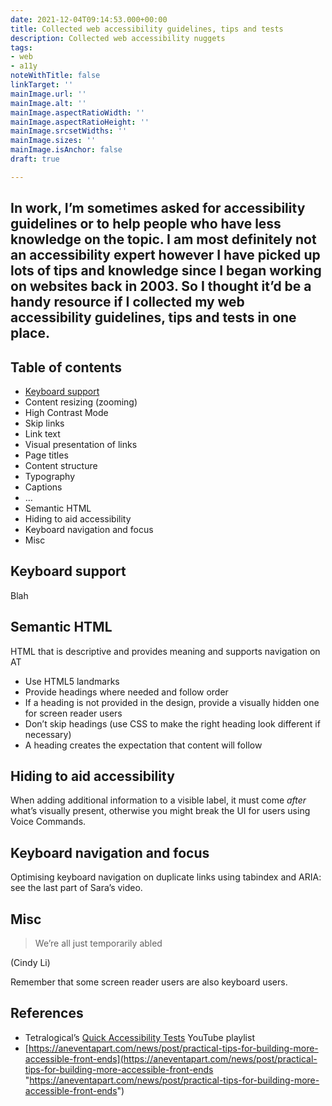 ```yaml
---
date: 2021-12-04T09:14:53.000+00:00
title: Collected web accessibility guidelines, tips and tests
description: Collected web accessibility nuggets
tags:
- web
- a11y
noteWithTitle: false
linkTarget: ''
mainImage.url: ''
mainImage.alt: ''
mainImage.aspectRatioWidth: ''
mainImage.aspectRatioHeight: ''
mainImage.srcsetWidths: ''
mainImage.sizes: ''
mainImage.isAnchor: false
draft: true

---
```

## In work, I’m sometimes asked for accessibility guidelines or to help people who have less knowledge on the topic. I am most definitely not an accessibility expert however I have picked up lots of tips and knowledge since I began working on websites back in 2003. So I thought it’d be a handy resource if I collected my web accessibility guidelines, tips and tests in one place.

## Table of contents

* [Keyboard support](#keyboard-support)
* Content resizing (zooming)
* High Contrast Mode
* Skip links
* Link text
* Visual presentation of links
* Page titles
* Content structure
* Typography
* Captions
* …
* Semantic HTML
* Hiding to aid accessibility
* Keyboard navigation and focus
* Misc

## Keyboard support

Blah

## Semantic HTML

HTML that is descriptive and provides meaning and supports navigation on AT

* Use HTML5 landmarks
* Provide headings where needed and follow order
* If a heading is not provided in the design, provide a visually hidden one for screen reader users
* Don’t skip headings (use CSS to make the right heading look different if necessary)
* A heading creates the expectation that content will follow

## Hiding to aid accessibility

When adding additional information to a visible label, it must come _after_ what’s visually present, otherwise you might break the UI for users using Voice Commands.

## Keyboard navigation and focus

Optimising keyboard navigation on duplicate links using tabindex and ARIA: see the last part of Sara’s video.

## Misc

> We’re all just temporarily abled

(Cindy Li)

Remember that some screen reader users are also keyboard users.

## References

* Tetralogical’s [Quick Accessibility Tests](https://www.youtube.com/playlist?list=PLTqm2yVMMUKWTr9XWdW5hJ9tk512Ow0SE) YouTube playlist
* [https://aneventapart.com/news/post/practical-tips-for-building-more-accessible-front-ends](https://aneventapart.com/news/post/practical-tips-for-building-more-accessible-front-ends "https://aneventapart.com/news/post/practical-tips-for-building-more-accessible-front-ends")